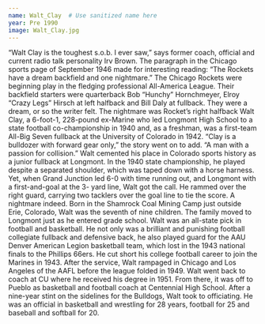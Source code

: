 ```yaml
---
name: Walt_Clay  # Use sanitized name here
year: Pre 1990
image: Walt_Clay.jpg
---
```


“Walt Clay is the toughest s.o.b. I ever saw,” says former coach, official and current radio talk
personality Irv Brown.
The paragraph in the Chicago sports page of September 1946 made for interesting reading: “The Rockets
have a dream backfield and one nightmare.” The Chicago Rockets were beginning play in the fledging
professional All-America League. Their backfield starters were quarterback Bob “Hunchy” Hornchmeyer,
Elroy “Crazy Legs” Hirsch at left halfback and Bill Daly at fullback. They were a dream, or so the writer
felt.
The nightmare was Rocket’s right halfback Walt Clay, a 6-foot-1, 228-pound ex-Marine who led
Longmont High School to a state football co-championship in 1940 and, as a freshman, was a first-team
All-Big Seven fullback at the University of Colorado in 1942. “Clay is a bulldozer with forward gear only,”
the story went on to add. “A man with a passion for collision.”
Walt cemented his place in Colorado sports history as a junior fullback at Longmont. In the 1940 state
championship, he played despite a separated shoulder, which was taped down with a horse harness.
Yet, when Grand Junction led 6-0 with time running out, and Longmont with a first-and-goal at the 3-
yard line, Walt got the call. He rammed over the right guard, carrying two tacklers over the goal line to
tie the score. A nightmare indeed.
Born in the Shamrock Coal Mining Camp just outside Erie, Colorado, Walt was the seventh of nine
children. The family moved to Longmont just as he entered grade school.
Walt was an all-state pick in football and basketball. He not only was a brilliant and punishing football
collegiate fullback and defensive back, he also played guard for the AAU Denver American Legion
basketball team, which lost in the 1943 national finals to the Phillips 66ers.
He cut short his college football career to join the Marines in 1943. After the service, Walt rampaged in
Chicago and Los Angeles of the AAFL before the league folded in 1949.
Walt went back to coach at CU where he received his degree in 1951. From there, it was off to Pueblo as
basketball and football coach at Centennial High School. After a nine-year stint on the sidelines for the
Bulldogs, Walt took to officiating. He was an official in basketball and wrestling for 28 years, football for
25 and baseball and softball for 20.